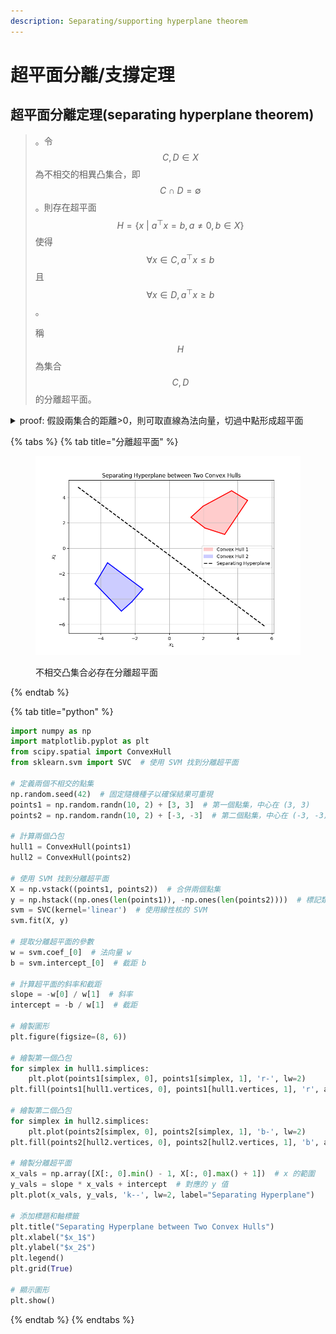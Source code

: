 ```yaml
---
description: Separating/supporting hyperplane theorem
---
```


# 超平面分離/支撐定理

## 超平面分離定理(separating hyperplane theorem)

> 。令$$C, D \in X$$為不相交的相異凸集合，即$$C \cap D = \emptyset$$。則存在超平面$$H=\{x~| ~a^\top x =b, a \neq 0,b \in X\}$$使得$$\forall x \in C, a^\top x \leq b$$且$$\forall x \in D, a^\top x \geq b$$。
>
> 稱$$H$$為集合$$C,D$$的分離超平面。

<details>

<summary>proof: 假設兩集合的距離>0，則可取直線為法向量，切過中點形成超平面</summary>

因為兩集合不相交，令兩集合間的距離$$d(C,D)=\inf\{ \|u-v\|_2, ~|~ u \in C, ~ v \in D\}>0$$。

令兩集合上最短距離線段的點分別為$$c \in C, d \in D$$且$$\|c-d\|_2 = d(C,D)$$。

定義法向量$$a=d-c$$，常數$$b=\frac{\|d\|_2^2 - \|c\|2^2}{2}$$，可得仿射函數$$f(x)=a^\top x -b = (d-c)^\top (x-\frac{1}{2}(d+c))$$。

且$$\forall u \in C, f(u) < 0$$, $$\forall v \in D, f(v) > 0$$。

因此超平面$$H=\{x~|~ a^\top x = b\}$$分割了$$C, D$$，正交於線段$$cd$$且經過其中點。

![](<../../.gitbook/assets/image (64).png>)

(QED)

</details>

{% tabs %}
{% tab title="分離超平面" %}
<figure><img src="../../.gitbook/assets/separating_hyperplane.png" alt="" width="563"><figcaption><p>不相交凸集合必存在分離超平面</p></figcaption></figure>
{% endtab %}

{% tab title="python" %}
```python
import numpy as np
import matplotlib.pyplot as plt
from scipy.spatial import ConvexHull
from sklearn.svm import SVC  # 使用 SVM 找到分離超平面

# 定義兩個不相交的點集
np.random.seed(42)  # 固定隨機種子以確保結果可重現
points1 = np.random.randn(10, 2) + [3, 3]  # 第一個點集，中心在 (3, 3)
points2 = np.random.randn(10, 2) + [-3, -3]  # 第二個點集，中心在 (-3, -3)

# 計算兩個凸包
hull1 = ConvexHull(points1)
hull2 = ConvexHull(points2)

# 使用 SVM 找到分離超平面
X = np.vstack((points1, points2))  # 合併兩個點集
y = np.hstack((np.ones(len(points1)), -np.ones(len(points2))))  # 標記類別
svm = SVC(kernel='linear')  # 使用線性核的 SVM
svm.fit(X, y)

# 提取分離超平面的參數
w = svm.coef_[0]  # 法向量 w
b = svm.intercept_[0]  # 截距 b

# 計算超平面的斜率和截距
slope = -w[0] / w[1]  # 斜率
intercept = -b / w[1]  # 截距

# 繪製圖形
plt.figure(figsize=(8, 6))

# 繪製第一個凸包
for simplex in hull1.simplices:
    plt.plot(points1[simplex, 0], points1[simplex, 1], 'r-', lw=2)
plt.fill(points1[hull1.vertices, 0], points1[hull1.vertices, 1], 'r', alpha=0.2, label="Convex Hull 1")

# 繪製第二個凸包
for simplex in hull2.simplices:
    plt.plot(points2[simplex, 0], points2[simplex, 1], 'b-', lw=2)
plt.fill(points2[hull2.vertices, 0], points2[hull2.vertices, 1], 'b', alpha=0.2, label="Convex Hull 2")

# 繪製分離超平面
x_vals = np.array([X[:, 0].min() - 1, X[:, 0].max() + 1])  # x 的範圍
y_vals = slope * x_vals + intercept  # 對應的 y 值
plt.plot(x_vals, y_vals, 'k--', lw=2, label="Separating Hyperplane")

# 添加標題和軸標籤
plt.title("Separating Hyperplane between Two Convex Hulls")
plt.xlabel("$x_1$")
plt.ylabel("$x_2$")
plt.legend()
plt.grid(True)

# 顯示圖形
plt.show()
```
{% endtab %}
{% endtabs %}



